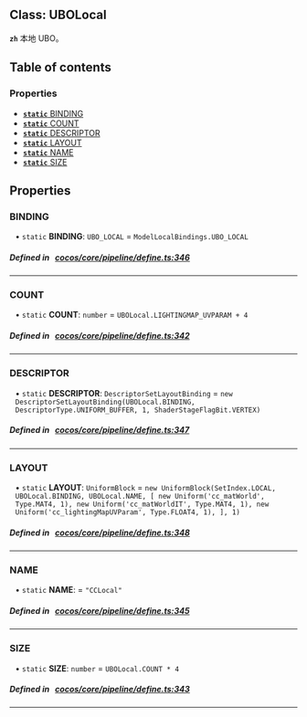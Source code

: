 
## Class: UBOLocal






**`zh`** 本地 UBO。



<div class="table-of-content">
<h2>Table of contents</h2>


### Properties

- [ **`static`**  BINDING](#BINDING)
- [ **`static`**  COUNT](#COUNT)
- [ **`static`**  DESCRIPTOR](#DESCRIPTOR)
- [ **`static`**  LAYOUT](#LAYOUT)
- [ **`static`**  NAME](#NAME)
- [ **`static`**  SIZE](#SIZE)
</div>

## Properties


### BINDING
<div style="margin-left: 10px;">




• `static` **BINDING**:
`UBO_LOCAL`  = `ModelLocalBindings.UBO_LOCAL`
</div>

##### Defined in &nbsp;   [cocos/core/pipeline/define.ts:346](https://github.com/cocos-creator/engine/blob/c7bf6b8a9/cocos/core/pipeline/define.ts#L346)&nbsp;


___


### COUNT
<div style="margin-left: 10px;">




• `static` **COUNT**:
`number`  = `UBOLocal.LIGHTINGMAP_UVPARAM + 4`
</div>

##### Defined in &nbsp;   [cocos/core/pipeline/define.ts:342](https://github.com/cocos-creator/engine/blob/c7bf6b8a9/cocos/core/pipeline/define.ts#L342)&nbsp;


___


### DESCRIPTOR
<div style="margin-left: 10px;">




• `static` **DESCRIPTOR**:
`DescriptorSetLayoutBinding`  = `new DescriptorSetLayoutBinding(UBOLocal.BINDING, DescriptorType.UNIFORM_BUFFER, 1, ShaderStageFlagBit.VERTEX)`
</div>

##### Defined in &nbsp;   [cocos/core/pipeline/define.ts:347](https://github.com/cocos-creator/engine/blob/c7bf6b8a9/cocos/core/pipeline/define.ts#L347)&nbsp;


___


### LAYOUT
<div style="margin-left: 10px;">




• `static` **LAYOUT**:
`UniformBlock`  = `new UniformBlock(SetIndex.LOCAL, UBOLocal.BINDING, UBOLocal.NAME, [
        new Uniform('cc_matWorld', Type.MAT4, 1),
        new Uniform('cc_matWorldIT', Type.MAT4, 1),
        new Uniform('cc_lightingMapUVParam', Type.FLOAT4, 1),
    ], 1)`
</div>

##### Defined in &nbsp;   [cocos/core/pipeline/define.ts:348](https://github.com/cocos-creator/engine/blob/c7bf6b8a9/cocos/core/pipeline/define.ts#L348)&nbsp;


___


### NAME
<div style="margin-left: 10px;">




• `static` **NAME**:
  = `"CCLocal"`
</div>

##### Defined in &nbsp;   [cocos/core/pipeline/define.ts:345](https://github.com/cocos-creator/engine/blob/c7bf6b8a9/cocos/core/pipeline/define.ts#L345)&nbsp;


___


### SIZE
<div style="margin-left: 10px;">




• `static` **SIZE**:
`number`  = `UBOLocal.COUNT * 4`
</div>

##### Defined in &nbsp;   [cocos/core/pipeline/define.ts:343](https://github.com/cocos-creator/engine/blob/c7bf6b8a9/cocos/core/pipeline/define.ts#L343)&nbsp;


___

<!---->



